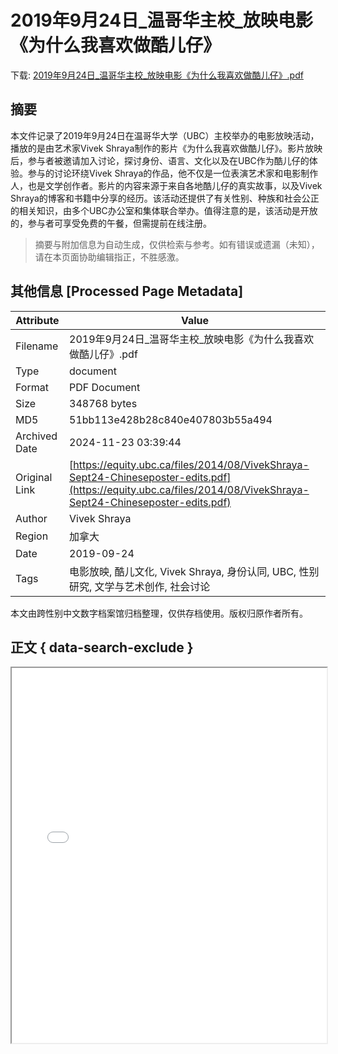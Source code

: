 # 2019年9月24日_温哥华主校_放映电影《为什么我喜欢做酷儿仔》

<!-- tcd_download_link -->
下载: <a href="../2019年9月24日_温哥华主校_放映电影《为什么我喜欢做酷儿仔》.pdf" download>2019年9月24日_温哥华主校_放映电影《为什么我喜欢做酷儿仔》.pdf</a>
<!-- tcd_download_link_end -->

## 摘要

<!-- tcd_abstract -->
本文件记录了2019年9月24日在温哥华大学（UBC）主校举办的电影放映活动，播放的是由艺术家Vivek Shraya制作的影片《为什么我喜欢做酷儿仔》。影片放映后，参与者被邀请加入讨论，探讨身份、语言、文化以及在UBC作为酷儿仔的体验。参与的讨论环绕Vivek Shraya的作品，他不仅是一位表演艺术家和电影制作人，也是文学创作者。影片的内容来源于来自各地酷儿仔的真实故事，以及Vivek Shraya的博客和书籍中分享的经历。该活动还提供了有关性别、种族和社会公正的相关知识，由多个UBC办公室和集体联合举办。值得注意的是，该活动是开放的，参与者可享受免费的午餐，但需提前在线注册。

<!-- tcd_abstract_end -->

> 摘要与附加信息为自动生成，仅供检索与参考。如有错误或遗漏（未知），请在本页面协助编辑指正，不胜感激。

## 其他信息 [Processed Page Metadata]

| Attribute       | Value                                  |
|-----------------|----------------------------------------|
| Filename        | 2019年9月24日_温哥华主校_放映电影《为什么我喜欢做酷儿仔》.pdf                             |
| Type            | document                                 |
| Format          | PDF Document                               |
| Size            | 348768 bytes                           |
| MD5             | 51bb113e428b28c840e407803b55a494                                  |
| Archived Date   | 2024-11-23 03:39:44                             |
| Original Link   | [https://equity.ubc.ca/files/2014/08/VivekShraya-Sept24-Chineseposter-edits.pdf](https://equity.ubc.ca/files/2014/08/VivekShraya-Sept24-Chineseposter-edits.pdf)                         |
| Author          | Vivek Shraya                               |
| Region          | 加拿大                               |
| Date            | 2019-09-24                                 |
| Tags            | 电影放映, 酷儿文化, Vivek Shraya, 身份认同, UBC, 性别研究, 文学与艺术创作, 社会讨论                                 |

本文由跨性别中文数字档案馆归档整理，仅供存档使用。版权归原作者所有。


## 正文 { data-search-exclude }

<!-- tcd_main_text -->
<iframe src="../2019年9月24日_温哥华主校_放映电影《为什么我喜欢做酷儿仔》.pdf" width="100%" height="600px">
    <p>无法显示PDF，请下载查看。</p>
</iframe>
<!-- tcd_main_text_end -->

